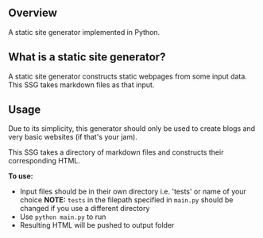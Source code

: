 ## Overview 

A static site generator implemented in Python. 

## What is a static site generator?

A static site generator constructs static webpages from some input data. This SSG takes markdown files as that input. 

## Usage 

Due to its simplicity, this generator should only be used to create blogs and very basic websites (if that's your jam). 

This SSG takes a directory of markdown files and constructs their corresponding HTML. 

**To use:**

- Input files should be in their own directory i.e. 'tests' or name of your choice
  **NOTE:** `tests` in the filepath specified in `main.py` should be changed if you use a different directory 
- Use `python main.py` to run 
- Resulting HTML will be pushed to output folder 
